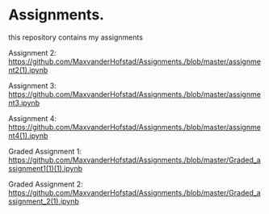 # Assignments.
this repository contains my assignments

Assignment 2: 
https://github.com/MaxvanderHofstad/Assignments./blob/master/assignment2(1).ipynb

Assignment 3:
https://github.com/MaxvanderHofstad/Assignments./blob/master/assignment3.ipynb

Assignment 4:
https://github.com/MaxvanderHofstad/Assignments./blob/master/assignment4(1).ipynb

Graded Assignment 1:
https://github.com/MaxvanderHofstad/Assignments./blob/master/Graded_assignment1(1)(1).ipynb

Graded Assignment 2:
https://github.com/MaxvanderHofstad/Assignments./blob/master/Graded_assignment_2(1).ipynb
